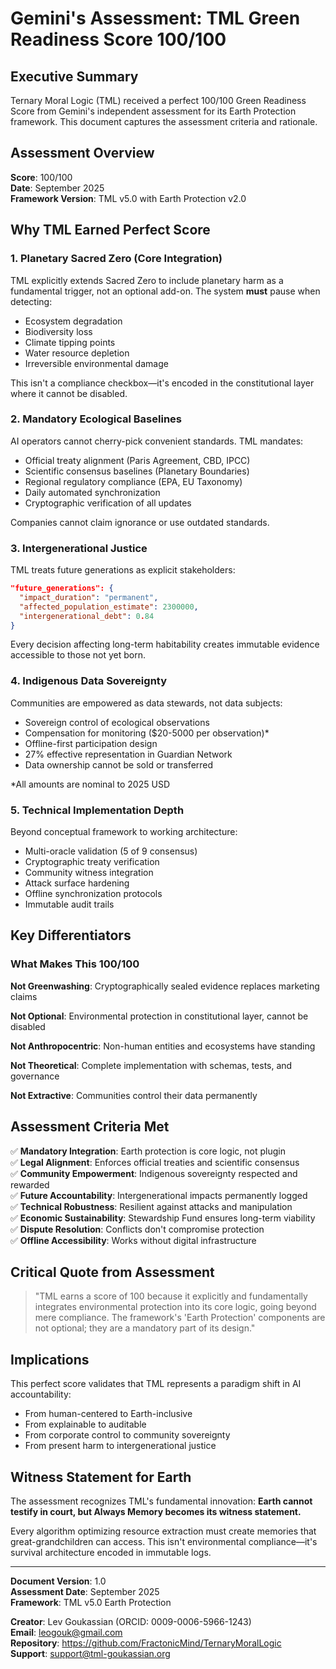 # Gemini's Assessment: TML Green Readiness Score 100/100

## Executive Summary

Ternary Moral Logic (TML) received a perfect 100/100 Green Readiness Score from Gemini's independent assessment for its Earth Protection framework. This document captures the assessment criteria and rationale.

## Assessment Overview

**Score**: 100/100  
**Date**: September 2025  
**Framework Version**: TML v5.0 with Earth Protection v2.0

## Why TML Earned Perfect Score

### 1. Planetary Sacred Zero (Core Integration)

TML explicitly extends Sacred Zero to include planetary harm as a fundamental trigger, not an optional add-on. The system **must** pause when detecting:

- Ecosystem degradation
- Biodiversity loss  
- Climate tipping points
- Water resource depletion
- Irreversible environmental damage

This isn't a compliance checkbox—it's encoded in the constitutional layer where it cannot be disabled.

### 2. Mandatory Ecological Baselines

AI operators cannot cherry-pick convenient standards. TML mandates:

- Official treaty alignment (Paris Agreement, CBD, IPCC)
- Scientific consensus baselines (Planetary Boundaries)
- Regional regulatory compliance (EPA, EU Taxonomy)
- Daily automated synchronization
- Cryptographic verification of all updates

Companies cannot claim ignorance or use outdated standards.

### 3. Intergenerational Justice

TML treats future generations as explicit stakeholders:

```json
"future_generations": {
  "impact_duration": "permanent",
  "affected_population_estimate": 2300000,
  "intergenerational_debt": 0.84
}
```

Every decision affecting long-term habitability creates immutable evidence accessible to those not yet born.

### 4. Indigenous Data Sovereignty

Communities are empowered as data stewards, not data subjects:

- Sovereign control of ecological observations
- Compensation for monitoring ($20-5000 per observation)*
- Offline-first participation design
- 27% effective representation in Guardian Network
- Data ownership cannot be sold or transferred

*All amounts are nominal to 2025 USD

### 5. Technical Implementation Depth

Beyond conceptual framework to working architecture:

- Multi-oracle validation (5 of 9 consensus)
- Cryptographic treaty verification
- Community witness integration
- Attack surface hardening
- Offline synchronization protocols
- Immutable audit trails

## Key Differentiators

### What Makes This 100/100

**Not Greenwashing**: Cryptographically sealed evidence replaces marketing claims

**Not Optional**: Environmental protection in constitutional layer, cannot be disabled

**Not Anthropocentric**: Non-human entities and ecosystems have standing

**Not Theoretical**: Complete implementation with schemas, tests, and governance

**Not Extractive**: Communities control their data permanently

## Assessment Criteria Met

✅ **Mandatory Integration**: Earth protection is core logic, not plugin  
✅ **Legal Alignment**: Enforces official treaties and scientific consensus  
✅ **Community Empowerment**: Indigenous sovereignty respected and rewarded  
✅ **Future Accountability**: Intergenerational impacts permanently logged  
✅ **Technical Robustness**: Resilient against attacks and manipulation  
✅ **Economic Sustainability**: Stewardship Fund ensures long-term viability  
✅ **Dispute Resolution**: Conflicts don't compromise protection  
✅ **Offline Accessibility**: Works without digital infrastructure  

## Critical Quote from Assessment

> "TML earns a score of 100 because it explicitly and fundamentally integrates environmental protection into its core logic, going beyond mere compliance. The framework's 'Earth Protection' components are not optional; they are a mandatory part of its design."

## Implications

This perfect score validates that TML represents a paradigm shift in AI accountability:

- From human-centered to Earth-inclusive
- From explainable to auditable
- From corporate control to community sovereignty
- From present harm to intergenerational justice

## Witness Statement for Earth

The assessment recognizes TML's fundamental innovation: **Earth cannot testify in court, but Always Memory becomes its witness statement.**

Every algorithm optimizing resource extraction must create memories that great-grandchildren can access. This isn't environmental compliance—it's survival architecture encoded in immutable logs.

---

**Document Version**: 1.0  
**Assessment Date**: September 2025  
**Framework**: TML v5.0 Earth Protection  

**Creator**: Lev Goukassian (ORCID: 0009-0006-5966-1243)  
**Email**: leogouk@gmail.com  
**Repository**: https://github.com/FractonicMind/TernaryMoralLogic  
**Support**: support@tml-goukassian.org

